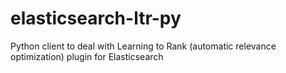 # elasticsearch-ltr-py
Python client to deal with Learning to Rank (automatic relevance optimization)
 plugin for Elasticsearch
